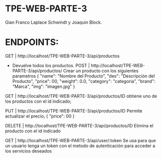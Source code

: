 # TPE-WEB-PARTE-3
Gian Franco Laplace Schwindt y Joaquin Block.

# ENDPOINTS:
GET  | http://localhost/TPE-WEB-PARTE-3/api/productos 
  - Devuelve todos los productos.
POST  | http://localhost/TPE-WEB-PARTE-3/api/productos/
  Crear un producto con los siguientes parametros
  {
  "name": "Nombre del Producto",
  "des": "Descripción del Producto",
  "price": 00,
  "weight": 0.0,
  "category": "categoria",
  "brand": "Marca",
  "img": "imagen.jpg"
  }
  
GET | http://localhost/TPE-WEB-PARTE-3/api/productos/ID
  obtiene uno de los productos con el id indicado;
  
PUT | http://localhost/TPE-WEB-PARTE-3/api/productos/ID
  Permite actualizar el precio;
  {
  "price": 00
  }
  
DELETE | http://localhost/TPE-WEB-PARTE-3/api/productos/ID
  Elimina el producto con el id indicado
  
GET | http://localhost/TPE-WEB-PARTE-3/api/user/:token
  Se usa para que un usuario tenga un token con el metodo de autenticación para acceder a los servicios deseados
  
  
